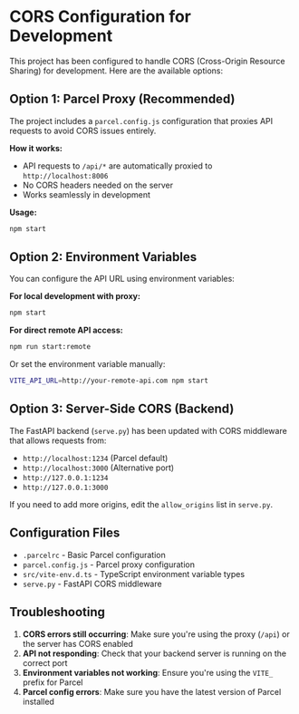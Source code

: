 # CORS Configuration for Development

This project has been configured to handle CORS (Cross-Origin Resource Sharing) for development. Here are the available options:

## Option 1: Parcel Proxy (Recommended)

The project includes a `parcel.config.js` configuration that proxies API requests to avoid CORS issues entirely.

**How it works:**

- API requests to `/api/*` are automatically proxied to `http://localhost:8006`
- No CORS headers needed on the server
- Works seamlessly in development

**Usage:**

```bash
npm start
```

## Option 2: Environment Variables

You can configure the API URL using environment variables:

**For local development with proxy:**

```bash
npm start
```

**For direct remote API access:**

```bash
npm run start:remote
```

Or set the environment variable manually:

```bash
VITE_API_URL=http://your-remote-api.com npm start
```

## Option 3: Server-Side CORS (Backend)

The FastAPI backend (`serve.py`) has been updated with CORS middleware that allows requests from:

- `http://localhost:1234` (Parcel default)
- `http://localhost:3000` (Alternative port)
- `http://127.0.0.1:1234`
- `http://127.0.0.1:3000`

If you need to add more origins, edit the `allow_origins` list in `serve.py`.

## Configuration Files

- `.parcelrc` - Basic Parcel configuration
- `parcel.config.js` - Parcel proxy configuration
- `src/vite-env.d.ts` - TypeScript environment variable types
- `serve.py` - FastAPI CORS middleware

## Troubleshooting

1. **CORS errors still occurring**: Make sure you're using the proxy (`/api`) or the server has CORS enabled
2. **API not responding**: Check that your backend server is running on the correct port
3. **Environment variables not working**: Ensure you're using the `VITE_` prefix for Parcel
4. **Parcel config errors**: Make sure you have the latest version of Parcel installed
